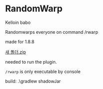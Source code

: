 # RandomWarp
Kelloin babo


Randomwarps everyone on command /rwarp <world>

made for 1.8.8


[새 폴더.zip](https://github.com/issac4892/RandomWarp/files/6080329/default.zip)


needed to run the plugin.

``/rwarp`` is only executable by console


build: .\gradlew shadowJar
